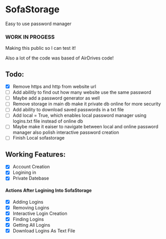 # SofaStorage
Easy to use password manager


### WORK IN PROGESS ###

Making this public so I can test it!

Also a lot of the code was based of AirDrives code!

## Todo:
- [x] Remove https and http from website url 
- [ ] Add abilitly to find out how many website use the same password
- [ ] Maybe add a password generator as well
- [ ] Remove storage in main db make it private db online for more security
- [ ] Add ability to download saved passwords in a txt file 
- [ ] Add local = True, which enables local password manager using logins.txt file instead of online db
- [ ] Maybe make it eaiser to navigate between local and online password manager also polish interactive password creation
- [ ] Finish Local sofastorage

## Working Features:
- [x] Account Creation
- [x] Logining in
- [x] Private Datebase
#### Actions After Logining Into SofaStorage
   - [x] Adding Logins
   - [x] Removing Logins
   - [x] Interactive Login Creation
   - [x] Finding Logins
   - [x] Getting All Logins
   - [x] Download Logins As Text File